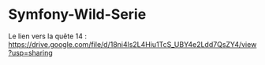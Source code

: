 # Symfony-Wild-Serie
Le lien vers la quête 14 : https://drive.google.com/file/d/18ni4ls2L4Hiu1TcS_UBY4e2Ldd7QsZY4/view?usp=sharing
